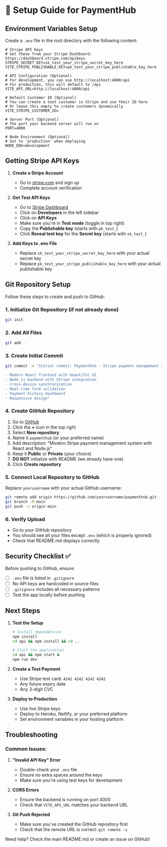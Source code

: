 # 🚀 Setup Guide for PaymentHub

## Environment Variables Setup

Create a `.env` file in the root directory with the following content:

```env
# Stripe API Keys
# Get these from your Stripe Dashboard: https://dashboard.stripe.com/apikeys
STRIPE_SECRET_KEY=sk_test_your_stripe_secret_key_here
VITE_STRIPE_PUBLISHABLE_KEY=pk_test_your_stripe_publishable_key_here

# API Configuration (Optional)
# For development, you can use http://localhost:4000/api
# For production, this will default to /api
VITE_API_URL=http://localhost:4000/api

# Default Customer ID (Optional)
# You can create a test customer in Stripe and use their ID here
# Or leave this empty to create customers dynamically
VITE_STRIPE_CUSTOMER_ID=

# Server Port (Optional)
# The port your backend server will run on
PORT=4000

# Node Environment (Optional)
# Set to 'production' when deploying
NODE_ENV=development
```

## Getting Stripe API Keys

1. **Create a Stripe Account**
   - Go to [stripe.com](https://stripe.com) and sign up
   - Complete account verification

2. **Get Test API Keys**
   - Go to [Stripe Dashboard](https://dashboard.stripe.com)
   - Click on **Developers** in the left sidebar
   - Click on **API Keys**
   - Make sure you're in **Test mode** (toggle in top right)
   - Copy the **Publishable key** (starts with `pk_test_`)
   - Click **Reveal test key** for the **Secret key** (starts with `sk_test_`)

3. **Add Keys to .env File**
   - Replace `sk_test_your_stripe_secret_key_here` with your actual secret key
   - Replace `pk_test_your_stripe_publishable_key_here` with your actual publishable key

## Git Repository Setup

Follow these steps to create and push to GitHub:

### 1. Initialize Git Repository (if not already done)
```bash
git init
```

### 2. Add All Files
```bash
git add .
```

### 3. Create Initial Commit
```bash
git commit -m "Initial commit: PaymentHub - Stripe payment management system

- Modern React frontend with beautiful UI
- Node.js backend with Stripe integration
- Cross-device synchronization
- Real-time form validation
- Payment history dashboard
- Responsive design"
```

### 4. Create GitHub Repository
1. Go to [GitHub](https://github.com)
2. Click the **+** icon in the top right
3. Select **New repository**
4. Name it `paymenthub` (or your preferred name)
5. Add description: "Modern Stripe payment management system with React and Node.js"
6. Keep it **Public** or **Private** (your choice)
7. **DO NOT** initialize with README (we already have one)
8. Click **Create repository**

### 5. Connect Local Repository to GitHub
Replace `yourusername` with your actual GitHub username:

```bash
git remote add origin https://github.com/yourusername/paymenthub.git
git branch -M main
git push -u origin main
```

### 6. Verify Upload
- Go to your GitHub repository
- You should see all your files except `.env` (which is properly ignored)
- Check that README.md displays correctly

## Security Checklist ✅

Before pushing to GitHub, ensure:

- [ ] `.env` file is listed in `.gitignore`
- [ ] No API keys are hardcoded in source files
- [ ] `.gitignore` includes all necessary patterns
- [ ] Test the app locally before pushing

## Next Steps

1. **Test the Setup**
   ```bash
   # Install dependencies
   npm install
   cd api && npm install && cd ..
   
   # Start the application
   cd api && npm start &
   npm run dev
   ```

2. **Create a Test Payment**
   - Use Stripe test card: `4242 4242 4242 4242`
   - Any future expiry date
   - Any 3-digit CVC

3. **Deploy to Production**
   - Use live Stripe keys
   - Deploy to Heroku, Netlify, or your preferred platform
   - Set environment variables in your hosting platform

## Troubleshooting

### Common Issues:

1. **"Invalid API Key" Error**
   - Double-check your `.env` file
   - Ensure no extra spaces around the keys
   - Make sure you're using test keys for development

2. **CORS Errors**
   - Ensure the backend is running on port 4000
   - Check that `VITE_API_URL` matches your backend URL

3. **Git Push Rejected**
   - Make sure you've created the GitHub repository first
   - Check that the remote URL is correct: `git remote -v`

Need help? Check the main README.md or create an issue on GitHub! 